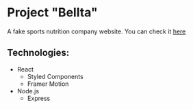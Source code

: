 # Project "Bellta"

A fake sports nutrition company website.
You can check it [here](https://bellta.herokuapp.com/)

## Technologies:

- React
  - Styled Components
  - Framer Motion
- Node.js
  - Express
